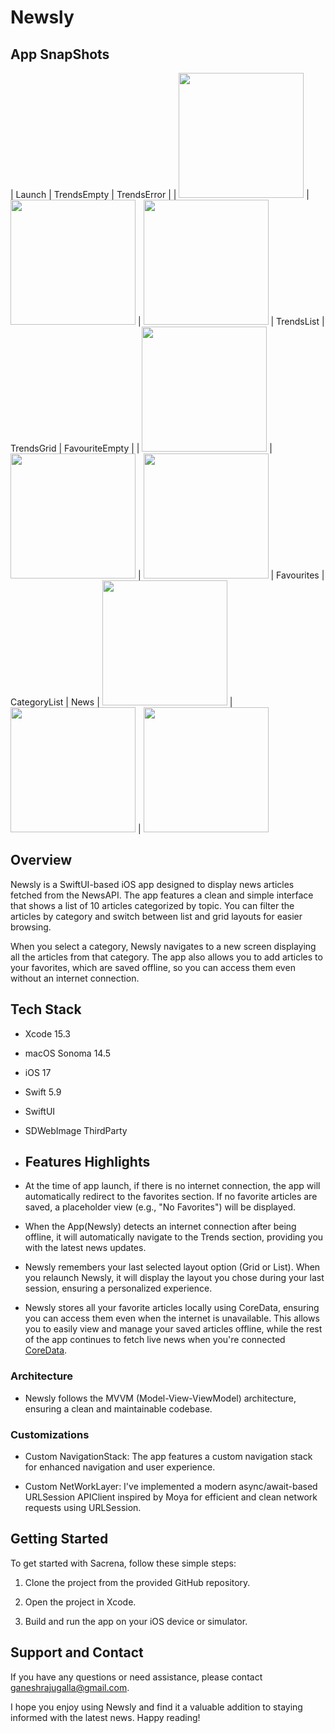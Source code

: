 # Newsly

## App SnapShots

| Launch | TrendsEmpty | TrendsError |
| <img src="Newsly/Media/LaunchScreen.png" width="200"> | <img src="Newsly/Media/TrendsEmpty.png" width="200"> | <img src="Newsly/Media/TrendsError.png" width="200"> 
| TrendsList | TrendsGrid | FavouriteEmpty |
| <img src="Newsly/Media/TrendsList.png" width="200"> | <img src="Newsly/Media/TrendsGrid.png" width="200"> | <img src="Newsly/Media/FavouriteEmpty.png" width="200">
| Favourites | CategoryList | News 
| <img src="Newsly/Media/Favourites.png" width="200"> | <img src="Newsly/Media/CategoryList.png" width="200"> | <img src="Newsly/Media/News.png" width="200">

## Overview

Newsly is a SwiftUI-based iOS app designed to display news articles fetched from the NewsAPI. The app features a clean and simple interface that shows a list of 10 articles categorized by topic. You can filter the articles by category and switch between list and grid layouts for easier browsing.

When you select a category, Newsly navigates to a new screen displaying all the articles from that category. The app also allows you to add articles to your favorites, which are saved offline, so you can access them even without an internet connection.

## Tech Stack

- Xcode 15.3
- macOS Sonoma 14.5
- iOS 17
- Swift 5.9
- SwiftUI
- SDWebImage ThirdParty

- ## Features Highlights

- At the time of app launch, if there is no internet connection, the app will automatically redirect to the favorites section. If no favorite articles are saved, a placeholder view (e.g., "No Favorites") will be displayed.

- When the App(Newsly) detects an internet connection after being offline, it will automatically navigate to the Trends section, providing you with the latest news updates.

- Newsly remembers your last selected layout option (Grid or List). When you relaunch Newsly, it will display the layout you chose during your last session, ensuring a personalized experience.

- Newsly stores all your favorite articles locally using CoreData, ensuring you can access them even when the internet is unavailable. This allows you to easily view and manage your saved articles offline, while the rest of the app continues to fetch live news when you're connected [CoreData](https://developer.apple.com/documentation/coredata/).

### Architecture

- Newsly follows the MVVM (Model-View-ViewModel) architecture, ensuring a clean and maintainable codebase.

### Customizations
  
- Custom NavigationStack: The app features a custom navigation stack for enhanced navigation and user experience.

- Custom NetWorkLayer: I've implemented a modern async/await-based URLSession APIClient inspired by Moya for efficient and clean network requests using URLSession.

## Getting Started

To get started with Sacrena, follow these simple steps:

1. Clone the project from the provided GitHub repository.

2. Open the project in Xcode.

3. Build and run the app on your iOS device or simulator.


## Support and Contact

If you have any questions or need assistance, please contact ganeshrajugalla@gmail.com.

I hope you enjoy using Newsly and find it a valuable addition to staying informed with the latest news. Happy reading!


